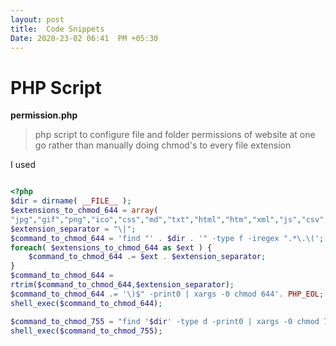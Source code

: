 ```yaml
---
layout: post
title:  Code Snippets
Date: 2020-23-02 06:41  PM +05:30
---
```


# PHP Script

  **permission.php**

  > php script to configure file and folder permissions of website at one go rather than manually doing chmod's to every file extension

  I used
  ```php

  <?php
  $dir = dirname( __FILE__ );
  $extensions_to_chmod_644 = array(
  "jpg","gif","png","ico","css","md","txt","html","htm","xml","js","csv","json","htaccess");
  $extension_separator = "\|";
  $command_to_chmod_644 = 'find "' . $dir . '" -type f -iregex ".*\.\(';
  foreach( $extensions_to_chmod_644 as $ext ) {
      $command_to_chmod_644 .= $ext . $extension_separator;
  }
  $command_to_chmod_644 =
  rtrim($command_to_chmod_644,$extension_separator);
  $command_to_chmod_644 .= '\)$" -print0 | xargs -0 chmod 644'. PHP_EOL;
  shell_exec($command_to_chmod_644);

  $command_to_chmod_755 = "find '$dir' -type d -print0 | xargs -0 chmod 755" . PHP_EOL;
  shell_exec($command_to_chmod_755);

  ```

